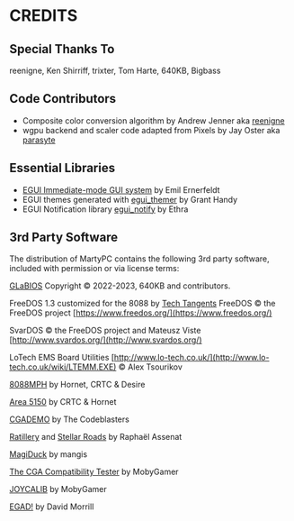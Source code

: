 # CREDITS

## Special Thanks To

reenigne, Ken Shirriff, trixter, Tom Harte, 640KB, Bigbass

## Code Contributors

* Composite color conversion algorithm by Andrew Jenner aka [reenigne](https://www.reenigne.org/blog/)
* wgpu backend and scaler code adapted from Pixels by Jay Oster aka [parasyte](https://github.com/parasyte/)

## Essential Libraries

* [EGUI Immediate-mode GUI system](https://github.com/emilk/egui) by Emil Ernerfeldt
* EGUI themes generated with [egui_themer](https://github.com/grantshandy/egui-themer) by Grant Handy
* EGUI Notification library [egui_notify](https://github.com/ItsEthra/egui-notify) by Ethra

## 3rd Party Software

The distribution of MartyPC contains the following 3rd party software, included with permission or via license terms:

[GLaBIOS](https://github.com/640-KB/GLaBIOS/) Copyright © 2022-2023, 640KB and contributors.

FreeDOS 1.3 customized for the 8088 by [Tech Tangents](https://www.youtube.com/watch?v=EOVLlMQs9f8)
FreeDOS © the FreeDOS project [https://www.freedos.org/](https://www.freedos.org/)

SvarDOS © the FreeDOS project and Mateusz Viste [http://www.svardos.org/](http://www.svardos.org/) 

LoTech EMS Board Utilities [http://www.lo-tech.co.uk/](http://www.lo-tech.co.uk/wiki/LTEMM.EXE) © Alex Tsourikov

[8088MPH](https://www.pouet.net/prod.php?which=65371) by Hornet, CRTC & Desire

[Area 5150](https://www.pouet.net/prod.php?which=91938) by CRTC & Hornet

[CGADEMO](https://www.pouet.net/prod.php?which=64406) by The Codeblasters

[Ratillery](https://raphnet.itch.io/ratillery) and [Stellar Roads](https://raphnet.itch.io/stellar-roads) by Raphaël
Assenat

[MagiDuck](https://www.indiedb.com/games/magiduck/downloads/magi-v10) by mangis

[The CGA Compatibility Tester](https://github.com/MobyGamer/CGACompatibilityTester) by MobyGamer

[JOYCALIB](http://www.oldskool.org/pc/joycalib) by MobyGamer

[EGAD!](https://archive.org/details/EGAD_EGA_Demo) by David Morrill

